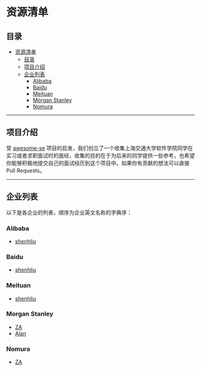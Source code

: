 # 资源清单

## 目录

- [资源清单](#资源清单)
  - [目录](#目录)
  - [项目介绍](#项目介绍)
  - [企业列表](#企业列表)
    - [Alibaba](#alibaba)
    - [Baidu](#baidu)
    - [Meituan](#meituan)
    - [Morgan Stanley](#morgan-stanley)
    - [Nomura](#nomura)

___

## 项目介绍

受 [awesome-se](https://github.com/SJTU-SE/awesome-se) 项目的启发，我们创立了一个收集上海交通大学软件学院同学在实习或者求职面试时的面经，收集的目的在于为后来的同学提供一些参考，也希望你能够积极地提交自己的面试经历到这个项目中。如果你有贡献的想法可以直接 Pull Requests。

___

## 企业列表

以下是各企业的列表，顺序为企业英文名称的字典序：

### Alibaba

- [shenhliu](https://github.com/shenhliu/interview/tree/main/%E9%98%BF%E9%87%8C)

### Baidu

- [shenhliu](https://github.com/shenhliu/interview/tree/main/%E7%99%BE%E5%BA%A6)

### Meituan

- [shenhliu](https://github.com/shenhliu/interview/tree/main/%E7%BE%8E%E5%9B%A2)

### Morgan Stanley

- [ZA](https://github.com/Ao-zhang/Interview/blob/master/morgan)
- [Alan](https://github.com/AlanHN/Interview-Logs/blob/main/Morgan.md)

### Nomura

- [ZA](https://github.com/Ao-zhang/Interview/blob/master/numora)
